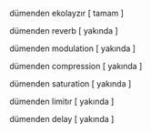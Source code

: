 dümenden ekolayzır   [  tamam  ]

dümenden reverb      [ yakında ]

dümenden modulation  [ yakında ]

dümenden compression [ yakında ]

dümenden saturation  [ yakında ]

dümenden limitır     [ yakında ]

dümenden delay       [ yakında ]
